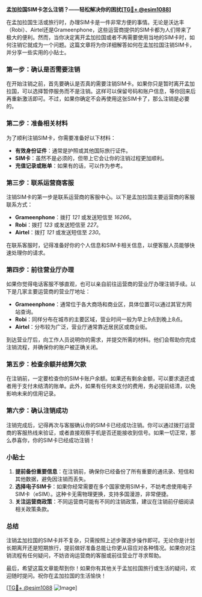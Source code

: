 **孟加拉国SIM卡怎么注销？——轻松解决你的困扰[[TG💪+ @esim1088](https://t.me/s/esim1088)]**

在孟加拉国生活或旅行时，办理SIM卡是一件非常方便的事情。无论是沃达丰（Robi）、Airtel还是Grameenphone，这些运营商提供的SIM卡都为人们带来了极大的便利。然而，当你决定离开孟加拉国或者不再需要使用当地的SIM卡时，如何注销它就成为一个问题。这篇文章将为你详细解答如何在孟加拉国注销SIM卡，并分享一些实用的小贴士。

### **第一步：确认是否需要注销**
在开始注销之前，首先要确认是否真的需要注销SIM卡。如果你只是暂时离开孟加拉国，可以选择暂停服务而不是注销。这样可以保留号码和账户信息，等你回来后再重新激活即可。不过，如果你确定不会再使用这张SIM卡了，那么注销是必要的。

### **第二步：准备相关材料**
为了顺利注销SIM卡，你需要准备好以下材料：
- **有效身份证件**：通常是护照或其他国际旅行证件。
- **SIM卡**：虽然不是必须的，但带上它会让你的注销过程更加顺利。
- **充值记录或账单**：如果有的话，可以作为参考。

### **第三步：联系运营商客服**
注销SIM卡的第一步是联系运营商的客服中心。以下是孟加拉国主要运营商的客服联系方式：

- **Grameenphone**：拨打 *121* 或发送短信至 *16266*。
- **Robi**：拨打 *123* 或发送短信至 *227*。
- **Airtel**：拨打 *121* 或发送短信至 *230*。

在联系客服时，记得准备好你的个人信息和SIM卡相关信息，以便客服人员能够快速处理你的请求。

### **第四步：前往营业厅办理**
如果你觉得电话客服不够直观，也可以亲自前往运营商的营业厅办理注销手续。以下是几家主要运营商的营业厅地址：

- **Grameenphone**：通常位于各大商场和商业区，具体位置可以通过其官方网站查询。
- **Robi**：同样分布在城市的主要区域，营业时间一般为早上9点到晚上8点。
- **Airtel**：分布较为广泛，营业厅通常靠近居民区或商业街。

到达营业厅后，向工作人员说明你的需求，并提交所需的材料。他们会帮助你完成注销流程，并确保你的账户被正确关闭。

### **第五步：检查余额并结算欠款**
在注销前，一定要检查你的SIM卡账户余额。如果还有剩余金额，可以要求退还或者用于支付未结清的账单。此外，如果有任何未支付的费用，务必提前结清，以免影响未来的信用记录。

### **第六步：确认注销成功**
注销完成后，记得再次与客服确认你的SIM卡已经成功注销。你可以通过拨打运营商的客服热线来验证，或者直接观察手机是否还能接收到信号。如果一切正常，那么恭喜你，你的SIM卡已经成功注销！

### **小贴士**
1. **提前备份重要信息**：在注销前，确保你已经备份了所有重要的通讯录、短信和其他数据，避免因注销而丢失。
2. **选择电子SIM卡**：如果你经常需要在多个国家使用SIM卡，不妨考虑使用电子SIM卡（eSIM）。这种卡无需物理更换，支持多国漫游，非常便捷。
3. **关注运营商政策**：不同运营商可能有不同的注销政策，建议在注销前仔细阅读相关政策条款。

### **总结**
注销孟加拉国的SIM卡并不复杂，只需按照上述步骤逐步操作即可。无论你是计划长期离开还是短期旅行，提前做好准备总能让你更从容应对各种情况。如果你对注销流程有任何疑问，不妨咨询运营商的客服或前往营业厅寻求帮助。

最后，希望这篇文章能帮到你！如果你有其他关于孟加拉国旅行或生活的疑问，欢迎随时提问。祝你在孟加拉国的生活愉快！

[[TG💪+ @esim1088](https://t.me/s/esim1088) ![Image](https://i.postimg.cc/4NQfJmqS/Snipaste-2025-05-13-00-14-12.png)]